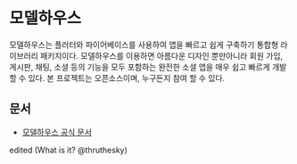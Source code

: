 # 모델하우스

모델하우스는 플러터와 파이어베이스를 사용하여 앱을 빠르고 쉽게 구축하기 통합형 라이브러리 패키지이다.
모델하우스를 이용하면 아름다운 디자인 뿐만아니라 회원 가입, 게시판, 채팅, 소셜 등의 기능을 모두 포함하는 완전한 소셜 앱을 매우 쉽고 빠르게 개발 할 수 있다.
본 프로젝트는 오픈소스이며, 누구든지 참여 할 수 있다.

## 문서

- [모델하우스 공식 문서](https://thruthesky.github.io/model_house/)


edited (What is it? @thruthesky)

